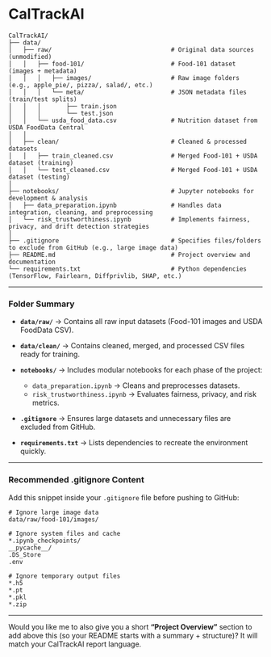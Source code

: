 # CalTrackAI

```
CalTrackAI/
├── data/
│   ├── raw/                                 # Original data sources (unmodified)
│   │   ├── food-101/                        # Food-101 dataset (images + metadata)
│   │   │   ├── images/                      # Raw image folders (e.g., apple_pie/, pizza/, salad/, etc.)
│   │   │   └── meta/                        # JSON metadata files (train/test splits)
│   │   │       ├── train.json
│   │   │       └── test.json
│   │   └── usda_food_data.csv               # Nutrition dataset from USDA FoodData Central
│   │
│   ├── clean/                               # Cleaned & processed datasets
│   │   ├── train_cleaned.csv                # Merged Food-101 + USDA dataset (training)
│   │   └── test_cleaned.csv                 # Merged Food-101 + USDA dataset (testing)
│
├── notebooks/                               # Jupyter notebooks for development & analysis
│   ├── data_preparation.ipynb               # Handles data integration, cleaning, and preprocessing
│   └── risk_trustworthiness.ipynb           # Implements fairness, privacy, and drift detection strategies
│
├── .gitignore                               # Specifies files/folders to exclude from GitHub (e.g., large image data)
├── README.md                                # Project overview and documentation
└── requirements.txt                         # Python dependencies (TensorFlow, Fairlearn, Diffprivlib, SHAP, etc.)
```

---

### Folder Summary

* **`data/raw/`** → Contains all raw input datasets (Food-101 images and USDA FoodData CSV).
* **`data/clean/`** → Contains cleaned, merged, and processed CSV files ready for training.
* **`notebooks/`** → Includes modular notebooks for each phase of the project:

  * `data_preparation.ipynb` → Cleans and preprocesses datasets.
  * `risk_trustworthiness.ipynb` → Evaluates fairness, privacy, and risk metrics.
* **`.gitignore`** → Ensures large datasets and unnecessary files are excluded from GitHub.
* **`requirements.txt`** → Lists dependencies to recreate the environment quickly.

---

### Recommended .gitignore Content

Add this snippet inside your `.gitignore` file before pushing to GitHub:

```
# Ignore large image data
data/raw/food-101/images/

# Ignore system files and cache
*.ipynb_checkpoints/
__pycache__/
.DS_Store
.env

# Ignore temporary output files
*.h5
*.pt
*.pkl
*.zip
```

---

Would you like me to also give you a short **“Project Overview”** section to add above this (so your README starts with a summary + structure)? It will match your CalTrackAI report language.
